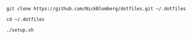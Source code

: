 ```
git clone https://github.com/NickBlomberg/dotfiles.git ~/.dotfiles
```

```
cd ~/.dotfiles
```

```
./setup.sh
```
